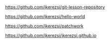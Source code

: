 https://github.com/jkerezsi/git-lesson-repository

https://github.com/jkerezsi/hello-world

https://github.com/jkerezsi/patchwork

https://github.com/jkerezsi/jkerezsi.github.io
